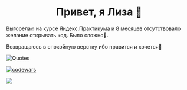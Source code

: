 <h1 align="center">Привет, я Лиза 👋</h1> 
<p>Выгорела🔥 на курсе Яндекс.Практикума и 8 месяцев отсутствовало желание открывать код. Было сложно🤯.</p>
<p>Возвращаюсь в спокойную верстку ибо нравится и хочется🤗</p>

![Quotes](https://quotes-github-readme.vercel.app/api?type=vertical&theme=dark)

[![codewars](https://www.codewars.com/users/burlake/badges/small)](https://www.codewars.com/users/burlake)

![](https://komarev.com/ghpvc/?username=your-github-burlake) 

<!--
![](https://github-profile-summary-cards.vercel.app/api/cards/profile-details?username=burlake&theme=solarized_dark)
![](https://github-profile-summary-cards.vercel.app/api/cards/most-commit-language?username=burlake&theme=solarized_dark)
![](https://github-profile-summary-cards.vercel.app/api/cards/repos-per-language?username=burlake&theme=solarized_dark)

[![trophy](https://github-profile-trophy.vercel.app/?username=burlake)](https://github.com/ryo-ma/github-profile-trophy)
![Liza's GitHub stats](https://github-readme-stats.vercel.app/api?username=burlake&theme=dark&show_icons=true)
[![GitHub Streak](https://github-readme-streak-stats.herokuapp.com/?user=burlake)](https://git.io/streak-stats)


![](https://github-profile-summary-cards.vercel.app/api/cards/stats?username=burlake&theme=solarized_dark)
![](https://github-profile-summary-cards.vercel.app/api/cards/productive-time?username=burlake&theme=solarized_dark)

<h3>а ниже мои танцы с бубном и JS 👯</h3>


 <a href="https://habr.com/ru/articles/649363/" target="_blank">статье</a>
**burlake/burlake** is a ✨ _special_ ✨ repository because its `README.md` (this file) appears on your GitHub profile.

Here are some ideas to get you started:

- 🔭 I’m currently working on ...
- 🌱 I’m currently learning ...
- 👯 I’m looking to collaborate on ...
- 🤔 I’m looking for help with ...
- 💬 Ask me about ...
- 📫 How to reach me: ...
- 😄 Pronouns: ...
- ⚡ Fun fact: ...
-->
